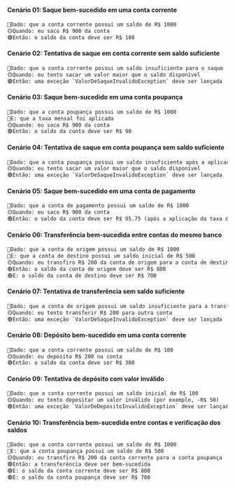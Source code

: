 #### Cenário 01: Saque bem-sucedido em uma conta corrente

```diff
🔴Dado: que a conta corrente possui um saldo de R$ 1000  
🟡Quando: eu saco R$ 900 da conta  
🟢Então: o saldo da conta deve ser R$ 100
```

#### Cenário 02: Tentativa de saque em conta corrente sem saldo suficiente

```diff
🔴Dado: que a conta corrente possui um saldo insuficiente para o saque  
🟡Quando: eu tento sacar um valor maior que o saldo disponível  
🟢Então: uma exceção `ValorDeSaqueInvalidoException` deve ser lançada
```

#### Cenário 03: Saque bem-sucedido em uma conta poupança

```diff
🔴Dado: que a conta poupança possui um saldo de R$ 1000  
🔴E: que a taxa mensal foi aplicada  
🟡Quando: eu saco R$ 900 da conta  
🟢Então: o saldo da conta deve ser R$ 90
```

#### Cenário 04: Tentativa de saque em conta poupança sem saldo suficiente

```diff
🔴Dado: que a conta poupança possui um saldo insuficiente após a aplicação da taxa mensal  
🟡Quando: eu tento sacar um valor maior que o saldo disponível  
🟢Então: uma exceção `ValorDeSaqueInvalidoException` deve ser lançada
```

#### Cenário 05: Saque bem-sucedido em uma conta de pagamento

```diff
🔴Dado: que a conta de pagamento possui um saldo de R$ 1000  
🟡Quando: eu saco R$ 900 da conta  
🟢Então: o saldo da conta deve ser R$ 95.75 (após a aplicação da taxa de saque)
```

#### Cenário 06: Transferência bem-sucedida entre contas do mesmo banco

```diff
🔴Dado: que a conta de origem possui um saldo de R$ 1000  
🔴E: que a conta de destino possui um saldo inicial de R$ 500  
🟡Quando: eu transfiro R$ 200 da conta de origem para a conta de destino  
🟢Então: o saldo da conta de origem deve ser R$ 800  
🟢E: o saldo da conta de destino deve ser R$ 700
```

#### Cenário 07: Tentativa de transferência sem saldo suficiente

```diff
🔴Dado: que a conta de origem possui um saldo insuficiente para a transferência  
🟡Quando: eu tento transferir R$ 200 para outra conta  
🟢Então: uma exceção `ValorDeSaqueInvalidoException` deve ser lançada
```

#### Cenário 08: Depósito bem-sucedido em uma conta corrente

```diff
🔴Dado: que a conta corrente possui um saldo de R$ 100  
🟡Quando: eu deposito R$ 200 na conta  
🟢Então: o saldo da conta deve ser R$ 300
```

#### Cenário 09: Tentativa de depósito com valor inválido

```diff
🔴Dado: que a conta corrente possui um saldo inicial de R$ 100  
🟡Quando: eu tento depositar um valor inválido (por exemplo, -R$ 50)  
🟢Então: uma exceção `ValorDeDepositoInvalidoException` deve ser lançada
```

#### Cenário 10: Transferência bem-sucedida entre contas e verificação dos saldos

```diff
🔴Dado: que a conta corrente possui um saldo de R$ 1000
🔴E: que a conta poupança possui um saldo de R$ 500
🟡Quando: eu transfiro R$ 200 da conta corrente para a conta poupança
🟢Então: a transferência deve ser bem-sucedida
🟢E: o saldo da conta corrente deve ser R$ 800
🟢E: o saldo da conta poupança deve ser R$ 700